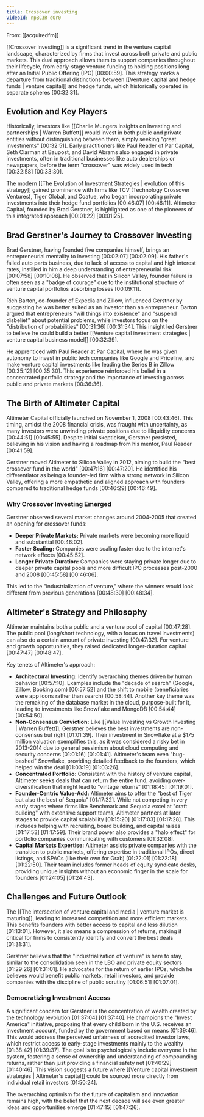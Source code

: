```yaml
---
title: Crossover investing
videoId: npBC3R-dOr0
---
```


From: [[acquiredfm]] <br/> 

[[Crossover investing]] is a significant trend in the venture capital landscape, characterized by firms that invest across both private and public markets. This dual approach allows them to support companies throughout their lifecycle, from early-stage venture funding to holding positions long after an Initial Public Offering (IPO) <a class="yt-timestamp" data-t="00:00:59">[00:00:59]</a>. This strategy marks a departure from traditional distinctions between [[Venture capital and hedge funds | venture capital]] and hedge funds, which historically operated in separate spheres <a class="yt-timestamp" data-t="00:32:31">[00:32:31]</a>.

## Evolution and Key Players

Historically, investors like [[Charlie Mungers insights on investing and partnerships | Warren Buffett]] would invest in both public and private entities without distinguishing between them, simply seeking "great investments" <a class="yt-timestamp" data-t="00:32:51">[00:32:51]</a>. Early practitioners like Paul Reader of Par Capital, Seth Clarman at Baupost, and David Abrams also engaged in private investments, often in traditional businesses like auto dealerships or newspapers, before the term "crossover" was widely used in tech <a class="yt-timestamp" data-t="00:32:58">[00:32:58]</a> <a class="yt-timestamp" data-t="00:33:30">[00:33:30]</a>.

The modern [[The Evolution of Investment Strategies | evolution of this strategy]] gained prominence with firms like TCV (Technology Crossover Ventures), Tiger Global, and Coatue, who began incorporating private investments into their hedge fund portfolios <a class="yt-timestamp" data-t="00:46:07">[00:46:07]</a> <a class="yt-timestamp" data-t="00:46:11">[00:46:11]</a>. Altimeter Capital, founded by Brad Gerstner, is highlighted as one of the pioneers of this integrated approach <a class="yt-timestamp" data-t="00:01:22">[00:01:22]</a> <a class="yt-timestamp" data-t="00:01:25">[00:01:25]</a>.

## Brad Gerstner's Journey to Crossover Investing

Brad Gerstner, having founded five companies himself, brings an entrepreneurial mentality to investing <a class="yt-timestamp" data-t="00:02:07">[00:02:07]</a> <a class="yt-timestamp" data-t="00:02:09">[00:02:09]</a>. His father's failed auto parts business, due to lack of access to capital and high interest rates, instilled in him a deep understanding of entrepreneurial risk <a class="yt-timestamp" data-t="00:07:58">[00:07:58]</a> <a class="yt-timestamp" data-t="00:10:08">[00:10:08]</a>. He observed that in Silicon Valley, founder failure is often seen as a "badge of courage" due to the institutional structure of venture capital portfolios absorbing losses <a class="yt-timestamp" data-t="00:09:11">[00:09:11]</a>.

Rich Barton, co-founder of Expedia and Zillow, influenced Gerstner by suggesting he was better suited as an investor than an entrepreneur. Barton argued that entrepreneurs "will things into existence" and "suspend disbelief" about potential problems, while investors focus on the "distribution of probabilities" <a class="yt-timestamp" data-t="00:31:36">[00:31:36]</a> <a class="yt-timestamp" data-t="00:31:54">[00:31:54]</a>. This insight led Gerstner to believe he could build a better [[Venture capital investment strategies | venture capital business model]] <a class="yt-timestamp" data-t="00:32:39">[00:32:39]</a>.

He apprenticed with Paul Reader at Par Capital, where he was given autonomy to invest in public tech companies like Google and Priceline, and make venture capital investments like leading the Series B in Zillow <a class="yt-timestamp" data-t="00:35:12">[00:35:12]</a> <a class="yt-timestamp" data-t="00:35:30">[00:35:30]</a>. This experience reinforced his belief in a concentrated portfolio strategy and the importance of investing across public and private markets <a class="yt-timestamp" data-t="00:36:36">[00:36:36]</a>.

## The Birth of Altimeter Capital

Altimeter Capital officially launched on November 1, 2008 <a class="yt-timestamp" data-t="00:43:46">[00:43:46]</a>. This timing, amidst the 2008 financial crisis, was fraught with uncertainty, as many investors were unwinding private positions due to illiquidity concerns <a class="yt-timestamp" data-t="00:44:51">[00:44:51]</a> <a class="yt-timestamp" data-t="00:45:55">[00:45:55]</a>. Despite initial skepticism, Gerstner persisted, believing in his vision and having a roadmap from his mentor, Paul Reader <a class="yt-timestamp" data-t="00:41:59">[00:41:59]</a>.

Gerstner moved Altimeter to Silicon Valley in 2012, aiming to build the "best crossover fund in the world" <a class="yt-timestamp" data-t="00:47:16">[00:47:16]</a> <a class="yt-timestamp" data-t="00:47:20">[00:47:20]</a>. He identified his differentiator as being a founder-led firm with a strong network in Silicon Valley, offering a more empathetic and aligned approach with founders compared to traditional hedge funds <a class="yt-timestamp" data-t="00:46:29">[00:46:29]</a> <a class="yt-timestamp" data-t="00:46:49">[00:46:49]</a>.

### Why Crossover Investing Emerged

Gerstner observed several market changes around 2004-2005 that created an opening for crossover funds:
*   **Deeper Private Markets:** Private markets were becoming more liquid and substantial <a class="yt-timestamp" data-t="00:46:02">[00:46:02]</a>.
*   **Faster Scaling:** Companies were scaling faster due to the internet's network effects <a class="yt-timestamp" data-t="00:45:52">[00:45:52]</a>.
*   **Longer Private Duration:** Companies were staying private longer due to deeper private capital pools and more difficult IPO processes post-2000 and 2008 <a class="yt-timestamp" data-t="00:45:58">[00:45:58]</a> <a class="yt-timestamp" data-t="00:46:06">[00:46:06]</a>.

This led to the "industrialization of venture," where the winners would look different from previous generations <a class="yt-timestamp" data-t="00:48:30">[00:48:30]</a> <a class="yt-timestamp" data-t="00:48:34">[00:48:34]</a>.

## Altimeter's Strategy and Philosophy

Altimeter maintains both a public and a venture pool of capital <a class="yt-timestamp" data-t="00:47:28">[00:47:28]</a>. The public pool (long/short technology, with a focus on travel investments) can also do a certain amount of private investing <a class="yt-timestamp" data-t="00:47:32">[00:47:32]</a>. For venture and growth opportunities, they raised dedicated longer-duration capital <a class="yt-timestamp" data-t="00:47:47">[00:47:47]</a> <a class="yt-timestamp" data-t="00:48:47">[00:48:47]</a>.

Key tenets of Altimeter's approach:
*   **Architectural Investing:** Identify overarching themes driven by human behavior <a class="yt-timestamp" data-t="00:57:10">[00:57:10]</a>. Examples include the "decade of search" (Google, Zillow, Booking.com) <a class="yt-timestamp" data-t="00:57:52">[00:57:52]</a> and the shift to mobile (beneficiaries were app icons rather than search) <a class="yt-timestamp" data-t="00:58:44">[00:58:44]</a>. Another key theme was the remaking of the database market in the cloud, purpose-built for it, leading to investments like Snowflake and MongoDB <a class="yt-timestamp" data-t="00:54:44">[00:54:44]</a> <a class="yt-timestamp" data-t="00:54:50">[00:54:50]</a>.
*   **Non-Consensus Conviction:** Like [[Value Investing vs Growth Investing | Warren Buffett]], Gerstner believes the best investments are non-consensus but right <a class="yt-timestamp" data-t="01:01:39">[01:01:39]</a>. Their investment in Snowflake at a $175 million valuation exemplifies this, as it was considered a risky bet in 2013-2014 due to general pessimism about cloud computing and security concerns <a class="yt-timestamp" data-t="01:01:16">[01:01:16]</a> <a class="yt-timestamp" data-t="01:01:41">[01:01:41]</a>. Altimeter's team even "bug-bashed" Snowflake, providing detailed feedback to the founders, which helped win the deal <a class="yt-timestamp" data-t="01:03:19">[01:03:19]</a> <a class="yt-timestamp" data-t="01:03:26">[01:03:26]</a>.
*   **Concentrated Portfolio:** Consistent with the history of venture capital, Altimeter seeks deals that can return the entire fund, avoiding over-diversification that might lead to "vintage returns" <a class="yt-timestamp" data-t="01:18:45">[01:18:45]</a> <a class="yt-timestamp" data-t="01:19:01">[01:19:01]</a>.
*   **Founder-Centric Value-Add:** Altimeter aims to offer the "best of Tiger but also the best of Sequoia" <a class="yt-timestamp" data-t="01:17:32">[01:17:32]</a>. While not competing in very early stages where firms like Benchmark and Sequoia excel at "craft building" with extensive support teams, Altimeter partners at later stages to provide capital scalability <a class="yt-timestamp" data-t="01:15:20">[01:15:20]</a> <a class="yt-timestamp" data-t="01:17:03">[01:17:03]</a> <a class="yt-timestamp" data-t="01:17:28">[01:17:28]</a>. This includes helping with recruiting, board building, and capital raises <a class="yt-timestamp" data-t="01:17:53">[01:17:53]</a> <a class="yt-timestamp" data-t="01:17:59">[01:17:59]</a>. Their brand power also provides a "halo effect" for portfolio companies communicating with customers <a class="yt-timestamp" data-t="01:32:08">[01:32:08]</a>.
*   **Capital Markets Expertise:** Altimeter assists private companies with the transition to public markets, offering expertise in traditional IPOs, direct listings, and SPACs (like their own for Grab) <a class="yt-timestamp" data-t="01:22:01">[01:22:01]</a> <a class="yt-timestamp" data-t="01:22:18">[01:22:18]</a> <a class="yt-timestamp" data-t="01:22:50">[01:22:50]</a>. Their team includes former heads of equity syndicate desks, providing unique insights without an economic finger in the scale for founders <a class="yt-timestamp" data-t="01:24:05">[01:24:05]</a> <a class="yt-timestamp" data-t="01:24:43">[01:24:43]</a>.

## Challenges and Future Outlook

The [[The intersection of venture capital and media | venture market is maturing]], leading to increased competition and more efficient markets. This benefits founders with better access to capital and less dilution <a class="yt-timestamp" data-t="01:13:01">[01:13:01]</a>. However, it also means a compression of returns, making it critical for firms to consistently identify and convert the best deals <a class="yt-timestamp" data-t="01:31:31">[01:31:31]</a>.

Gerstner believes that the "industrialization of venture" is here to stay, similar to the consolidation seen in the LBO and private equity sectors <a class="yt-timestamp" data-t="01:29:26">[01:29:26]</a> <a class="yt-timestamp" data-t="01:31:01">[01:31:01]</a>. He advocates for the return of earlier IPOs, which he believes would benefit public markets, retail investors, and provide companies with the discipline of public scrutiny <a class="yt-timestamp" data-t="01:06:51">[01:06:51]</a> <a class="yt-timestamp" data-t="01:07:01">[01:07:01]</a>.

### Democratizing Investment Access

A significant concern for Gerstner is the concentration of wealth created by the technology revolution <a class="yt-timestamp" data-t="01:37:04">[01:37:04]</a> <a class="yt-timestamp" data-t="01:37:40">[01:37:40]</a>. He champions the "Invest America" initiative, proposing that every child born in the U.S. receives an investment account, funded by the government based on means <a class="yt-timestamp" data-t="01:39:46">[01:39:46]</a>. This would address the perceived unfairness of accredited investor laws, which restrict access to early-stage investments mainly to the wealthy <a class="yt-timestamp" data-t="01:38:42">[01:38:42]</a> <a class="yt-timestamp" data-t="01:39:37">[01:39:37]</a>. The goal is to psychologically include everyone in the system, fostering a sense of ownership and understanding of compounding returns, rather than just providing a financial safety net <a class="yt-timestamp" data-t="01:40:29">[01:40:29]</a> <a class="yt-timestamp" data-t="01:40:46">[01:40:46]</a>. This vision suggests a future where [[Venture capital investment strategies | Altimeter's capital]] could be sourced more directly from individual retail investors <a class="yt-timestamp" data-t="01:50:24">[01:50:24]</a>.

The overarching optimism for the future of capitalism and innovation remains high, with the belief that the next decade will see even greater ideas and opportunities emerge <a class="yt-timestamp" data-t="01:47:15">[01:47:15]</a> <a class="yt-timestamp" data-t="01:47:26">[01:47:26]</a>.